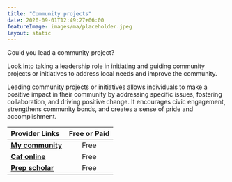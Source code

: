 ```yaml
---
title: "Community projects"
date: 2020-09-01T12:49:27+06:00
featureImage: images/ma/placeholder.jpeg
layout: static
---
```


Could you lead a community project?

Look into taking a leadership role in initiating and guiding community projects or initiatives to address local needs and improve the community.

Leading community projects or initiatives allows individuals to make a positive impact in their community by addressing specific issues, fostering collaboration, and driving positive change. It encourages civic engagement, strengthens community bonds, and creates a sense of pride and accomplishment.

| Provider Links      | Free or Paid  |  
| :-----------          | :--------------:      |  
| [**My community**](https://mycommunity.org.uk/how-to-get-started-with-a-project-in-your-community) | Free | 
| [**Caf online**](https://www.cafonline.org/my-personal-giving/long-term-giving/resource-centre/supporting-community-led-initiatives) | Free  | 
| [**Prep scholar**](https://blog.prepscholar.com/129-examples-of-community-service-projects) | Free | 
  

<br/><br/>






